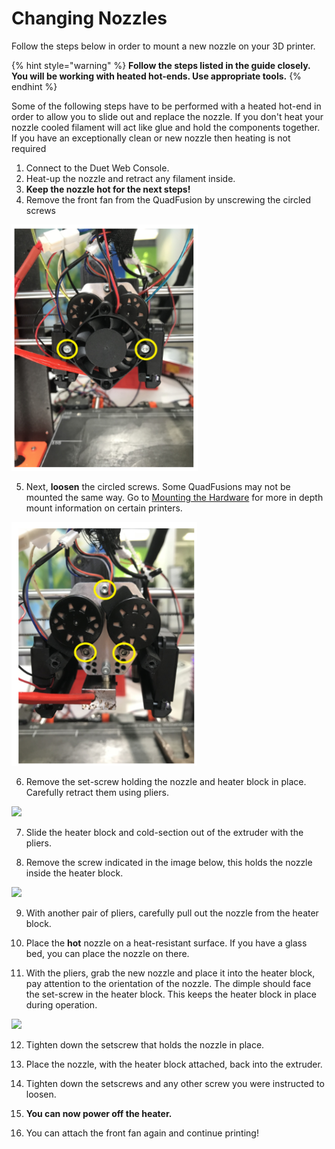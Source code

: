 # Changing Nozzles

Follow the steps below in order to mount a new nozzle on your 3D printer.

{% hint style="warning" %}
**Follow the steps listed in the guide closely. You will be working with heated hot-ends. Use appropriate tools.**
{% endhint %}

Some of the following steps have to be performed with a heated hot-end in order to allow you to slide out and replace the nozzle. If you don't heat your nozzle cooled filament will act like glue and hold the components together. If you have an exceptionally clean or new nozzle then heating is not required

1. Connect to the Duet Web Console.
2. Heat-up the nozzle and retract any filament inside.
3. **Keep the nozzle hot for the next steps!** 
4. Remove the front fan from the QuadFusion by unscrewing the circled screws

![](../.gitbook/assets/image%20%2837%29.png)

5. Next, **loosen** the circled screws. Some QuadFusions may not be mounted the same way. Go to [Mounting the Hardware]() for more in depth mount information on certain printers.

![](../.gitbook/assets/image%20%2885%29.png)

6. Remove the set-screw holding the nozzle and heater block in place. Carefully retract them using pliers.

  ![](../.gitbook/assets/howtoholdcompound.jpg)

7. Slide the heater block and cold-section out of the extruder with the pliers.

8. Remove the screw indicated in the image below, this holds the nozzle inside the heater block.

 ![](../.gitbook/assets/removenozzlesetscrew.jpg) 

9. With another pair of pliers, carefully pull out the nozzle from the heater block.

10. Place the **hot** nozzle on a heat-resistant surface. If you have a glass bed, you can place the nozzle on there.

11. With the pliers, grab the new nozzle and place it into the heater block, pay attention to the orientation of the nozzle. The dimple should face the set-screw in the heater block. This keeps the heater block in place during operation.

 ![](../.gitbook/assets/nozzle-dimple.jpg) 

12. Tighten down the setscrew that holds the nozzle in place.

13. Place the nozzle, with the heater block attached, back into the extruder.

14. Tighten down the setscrews and any other screw you were instructed to loosen.

15. **You can now power off the heater.**

16. You can attach the front fan again and continue printing!

